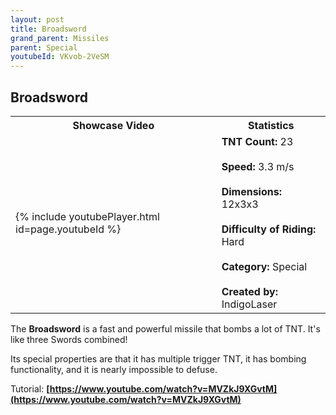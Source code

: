 ```yaml
---
layout: post
title: Broadsword
grand_parent: Missiles
parent: Special
youtubeId: VKvob-2VeSM
---
```

**Broadsword**
---

<table>
    <tr>
        <th>Showcase Video</th>
        <th>Statistics</th>
    </tr>
    <tr>
        <td>{% include youtubePlayer.html id=page.youtubeId %}</td>
        <td>
            <b>TNT Count:</b> 23<br><br>
            <b>Speed:</b> 3.3 m/s<br><br>
            <b>Dimensions:</b> 12x3x3<br><br>
            <b>Difficulty of Riding:</b> Hard<br><br>
            <b>Category:</b> Special<br><br>
            <b>Created by:</b> IndigoLaser
        </td>
    </tr>
</table>

The **Broadsword** is a fast and powerful missile that bombs a lot of TNT. It's like three Swords combined!

Its special properties are that it has multiple trigger TNT, it has bombing functionality, and it is nearly impossible to defuse.

Tutorial: __[https://www.youtube.com/watch?v=MVZkJ9XGvtM](https://www.youtube.com/watch?v=MVZkJ9XGvtM)__